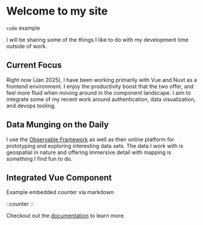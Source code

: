 # Welcome to my site

`code` example

I will be sharing some of the things I like to do with my development time outside of work.

## Current Focus

Right now (Jan 2025), I have been working primarily with Vue and Nuxt as a frontend environment. I enjoy the productivity boost that the two offer, and feel more fluid when moving around in the component landscape. I aim to integrate some of my recent work around authentication, data visualization, and devops tooling.

## Data Munging on the Daily

I use the [Observable Framework](https://observablehq.com) as well as their online platform for prototyping and exploring interesting data sets. The data I work with is geospatial in nature and offering immersive detail with mapping is something I find fun to do.

## Integrated Vue Component

Example embedded counter via markdown

::counter
::

Checkout out the [documentation](https://content.nuxt.com/docs/getting-started) to learn more.

